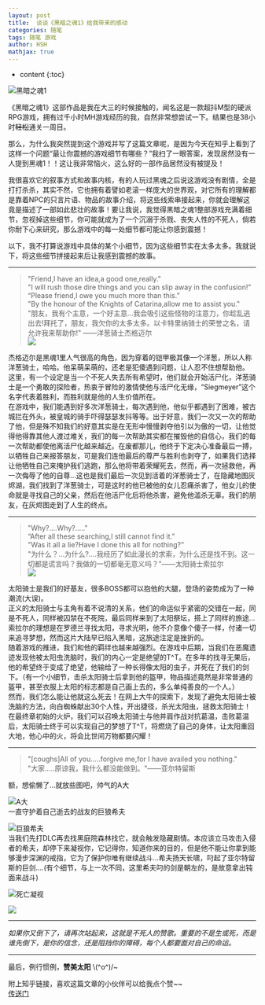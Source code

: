 ```yaml
---
layout: post
title:  谈谈《黑暗之魂1》给我带来的感动
categories: 随笔
tags: 随笔 游戏
author: HSH
mathjax: true
---
```


* content
{:toc}

![黑暗之魂1](http://octtw77pk.bkt.clouddn.com/b7fd5266d01609241e66b6a0dc0735fae7cd34cd.jpg)





《黑暗之魂1》这部作品是我在大三的时候接触的，闻名这是一款超抖M型的硬派RPG游戏，拥有过千小时MH游戏经历的我，自然非常想尝试一下。结果也是38小时~~轻松~~通关一周目。

那么，为什么我突然提到这个游戏并写了这篇文章呢，是因为今天在知乎上看到了这样一个问题“最让你震撼的游戏细节有哪些？”我扫了一眼答案，发现居然没有一人提到黑魂1！！这让我非常恼火，这么好的一部作品居然没有被提及！

我很喜欢它的叙事方式和故事内核，有的人玩过黑魂之后说这游戏没有剧情，全是打打杀杀，其实不然，它也拥有着譬如老滚一样庞大的世界观，对它所有的理解都是靠着NPC的只言片语、物品的故事介绍，将这些线索串接起来，你就会理解这竟是描述了一部如此悲壮的故事！要让我说，我觉得黑暗之魂1整部游戏充满着细节，忽视掉这些细节，你可能就成为了一个沉溺于杀戮、丧失人性的不死人，倘若你耐下心来研究，那么游戏中的每一处细节都可能让你感到震撼！

以下，我不打算说游戏中具体的某个小细节，因为这些细节实在太多太多。我就说下，将这些细节拼接起来后让我感到震撼的故事。

----------

>"Friend,I have an idea,a good one,really."  
>"I will rush those dire things and you can slip away in the confusion!"  
>“Please friend,I owe you much more than this.”  
>"By the honour of the Knights of Catarina,allow me to assist you."  
>"朋友，我有个主意，一个好主意...我会吸引这些怪物的注意力，你趁乱逃出去!拜托了，朋友，我欠你的太多太多。以卡特里纳骑士的荣誉之名，请允许我来帮助你!" ——洋葱骑士杰格迈尔  
>![](http://octtw77pk.bkt.clouddn.com/b8f4cacec3fdfc036e6d8424d23f8794a4c22619.jpg)

杰格迈尔是黑魂1里人气很高的角色，因为穿着的铠甲极其像一个洋葱，所以人称洋葱骑士，哈哈。他呆萌呆萌的，还老是犯傻遇到问题，让人忍不住想帮助他。  
这里，有一个设定是当一个不死人失去所有希望时，他们就会开始活尸化，洋葱骑士是一个勇敢的探险者，热衷于冒险的激情使他与活尸化无缘，“Siegmeyer”这个名字代表着胜利，而胜利就是他的人生价值所在。  
在游戏中，我们能遇到好多次洋葱骑士，每次遇到他，他似乎都遇到了困难，被古城拦在外头，被皇城的骑手吓得瑟瑟发抖等等。出于好意，我们一次又一次的帮助了他，但是殊不知我们的好意其实是在无形中慢慢剥夺他引以为傲的一切，让他觉得他得靠其他人渡过难关，我们的每一次帮助其实都在摧毁他的自信心，我们的每一次帮助都使他离活尸化越来越近。在废都那儿，他终于下定决心准备最后一搏，以牺牲自己来报答朋友，可是我们连他最后的尊严与胜利也剥夺了，如果我们选择让他牺牲自己来掩护我们逃跑，那么他将带着荣耀死去，然而，再一次拯救他，再一次侮辱了他的自尊...这也是我们最后一次见到活着的洋葱骑士了，在隐藏地图灰烬湖，我们找到了洋葱骑士，可是这时的他已被他的女儿忍痛杀害了，他女儿的使命就是寻找自己的父亲，然后在他活尸化后将他杀害，避免他滥杀无辜。我们的朋友，在灰烬图走到了人生的终点。


----------


>"Why?....Why?....."  
>“After all these searching,I still cannot find it.”  
>"Was it all a lie?Have I done this all for nothing?"  
>"为什么？...为什么?....我经历了如此漫长的求索，为什么还是找不到。这一切都是谎言吗？我做的一切都毫无意义吗？"——太阳骑士索拉尔  
>![](http://octtw77pk.bkt.clouddn.com/201505071709269013945.jpg)

太阳骑士是我们的好基友，很多BOSS都可以抱他的大腿，登场的姿势成为了一种潮流(大误)。  
正义的太阳骑士与主角有着不说清的关系，他们的命运似乎紧密的交错在一起，同是不死人，同样被囚禁在不死院，最后同样来到了太阳祭坛，搭上了同样的旅途...索拉尔的理想是在罗德兰寻找太阳，寻求光明，他不介意像个傻子一样，付诸一切来追寻梦想，然而这片大陆早已陷入黑暗，这旅途注定是挫折的。  
随着游戏的推进，我们和他的羁绊也越来越强烈。在游戏中后期，当我们在恶魔遗迹发现他被太阳虫洗脑时，我们的内心一定是绝望的T^T。在多年的找寻无果后，他的希望终于变成了绝望，他输给了一种长得像太阳的虫子，并死在了我们的剑下。（有一个小细节，击杀太阳骑士后拿到他的盔甲，物品描述竟然是非常普通的盔甲，甚至衣服上太阳的标志都是自己画上去的，多么单纯善良的一个人。）  
然而，我们怎么能让他就这么死去！在网上大牛的探索下，发现了避免太阳骑士被洗脑的方法，向白蜘蛛献出30个人性，开出捷径，杀光太阳虫，拯救太阳骑士！  
在最终章初始的火炉，我们可以召唤太阳骑士与他并肩作战对抗葛温，击败葛温后，太阳骑士终于可以实现自己的梦想了T^T，将燃烧了自己的身体，让太阳重回大地，他心中的火，将会比世间万物都要闪耀！  


----------


>"[coughs]All of you.....forgive me,for I have availed you nothing."  
>"大家.....原谅我，我什么都没能做到。"——亚尔特留斯  

额，想偷懒了...就放些图吧，帅气的A大  

![A大](http://octtw77pk.bkt.clouddn.com/vXd2Ky8.jpg)  
一直守护着自己逝去的战友的巨狼希夫  

![巨狼希夫](http://octtw77pk.bkt.clouddn.com/QTbzHB4.jpg)  
当我们先打DLC再去找黑庭院森林找它，就会触发隐藏剧情。本应该立马攻击入侵者的希夫，却停下来凝视你，它记得你，知道你来的目的，但是他不能让你拿到能够漫步深渊的戒指，它为了保护你唯有继续战斗...希夫扬天长啸，叼起了亚尔特留斯的巨剑....(有个细节，与上一次不同，这里希夫叼的剑是朝左的，是故意拿出钝面来战斗)  

![死亡凝视](http://octtw77pk.bkt.clouddn.com/OcYvm3h.jpg)  

![](http://octtw77pk.bkt.clouddn.com/%E6%88%AA%E5%9B%BE02.png)  


----------

*如果你又倒下了，请再次站起来，这就是不死人的赞歌。重要的不是生或死，而是谁先倒下，是你的信念，还是阻挡你的障碍，每个人都要面对自己的命运。*


----------

最后，例行惯例，**赞美太阳** \\(^o^)/~  

附上知乎链接，喜欢这篇文章的小伙伴可以给我点个赞~~  
[传送门](https://www.zhihu.com/question/49642449/answer/124347294?group_id=767402549652238336)


